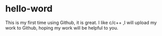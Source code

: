 # hello-word

This is my first time using Github, it is great.
I like c/c++ ,I will upload my work to Github, hoping my work will be helpful to you.
